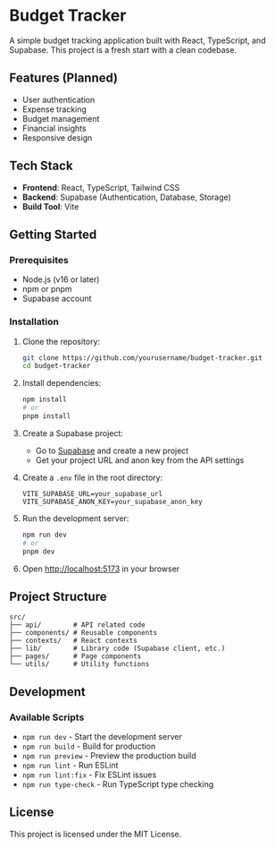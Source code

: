 # Budget Tracker

A simple budget tracking application built with React, TypeScript, and Supabase. This project is a fresh start with a clean codebase.

## Features (Planned)

- User authentication
- Expense tracking
- Budget management
- Financial insights
- Responsive design

## Tech Stack

- **Frontend**: React, TypeScript, Tailwind CSS
- **Backend**: Supabase (Authentication, Database, Storage)
- **Build Tool**: Vite

## Getting Started

### Prerequisites

- Node.js (v16 or later)
- npm or pnpm
- Supabase account

### Installation

1. Clone the repository:
   ```bash
   git clone https://github.com/yourusername/budget-tracker.git
   cd budget-tracker
   ```

2. Install dependencies:
   ```bash
   npm install
   # or
   pnpm install
   ```

3. Create a Supabase project:
   - Go to [Supabase](https://supabase.com) and create a new project
   - Get your project URL and anon key from the API settings

4. Create a `.env` file in the root directory:
   ```
   VITE_SUPABASE_URL=your_supabase_url
   VITE_SUPABASE_ANON_KEY=your_supabase_anon_key
   ```

5. Run the development server:
   ```bash
   npm run dev
   # or
   pnpm dev
   ```

6. Open [http://localhost:5173](http://localhost:5173) in your browser

## Project Structure

```
src/
├── api/        # API related code
├── components/ # Reusable components
├── contexts/   # React contexts
├── lib/        # Library code (Supabase client, etc.)
├── pages/      # Page components
└── utils/      # Utility functions
```

## Development

### Available Scripts

- `npm run dev` - Start the development server
- `npm run build` - Build for production
- `npm run preview` - Preview the production build
- `npm run lint` - Run ESLint
- `npm run lint:fix` - Fix ESLint issues
- `npm run type-check` - Run TypeScript type checking

## License

This project is licensed under the MIT License.
